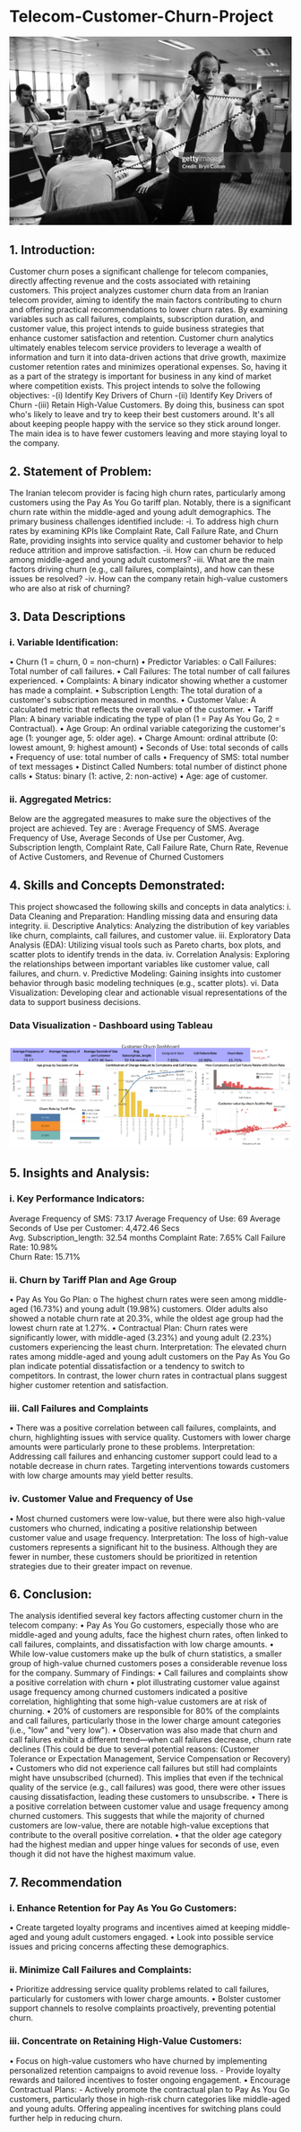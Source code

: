 # Telecom-Customer-Churn-Project
![](telecom_image.jpg)

## 1.	Introduction:
Customer churn poses a significant challenge for telecom companies, directly affecting revenue and the costs associated with retaining customers. This project analyzes customer churn data from an Iranian telecom provider, aiming to identify the main factors contributing to churn and offering practical recommendations to lower churn rates. By examining variables such as call failures, complaints, subscription duration, and customer value, this project intends to guide business strategies that enhance customer satisfaction and retention. 
Customer churn analytics ultimately enables telecom service providers to leverage a wealth of information and turn it into data-driven actions that drive growth, maximize customer retention rates and minimizes operational expenses. So, having it as a part of the strategy is important for business in any kind of market where competition exists. 
This project intends to solve the following objectives: 
-(i) Identify Key Drivers of Churn
-(ii) Identify Key Drivers of Churn 
-(iii) Retain High-Value Customers. 
By doing this, business can spot who's likely to leave and try to keep their best customers around. It's all about keeping people happy with the service so they stick around longer. The main idea is to have fewer customers leaving and more staying loyal to the company.

## 2.	Statement of Problem: 
The Iranian telecom provider is facing high churn rates, particularly among customers using the Pay As You Go tariff plan. Notably, there is a significant churn rate within the middle-aged and young adult demographics. 
The primary business challenges identified include: 
-i.	To address high churn rates by examining KPIs like Complaint Rate, Call Failure Rate, and Churn Rate, providing insights into service quality and customer behavior to help reduce attrition and improve satisfaction.
-ii.	How can churn be reduced among middle-aged and young adult customers? 
-iii.	What are the main factors driving churn (e.g., call failures, complaints), and how can these issues be resolved?
-iv.	How can the company retain high-value customers who are also at risk of churning? 

## 3.	Data Descriptions

### i. Variable Identification:
• Churn (1 = churn, 0 = non-churn) • Predictor Variables: o Call Failures: Total number of call failures.
•	Call Failures: The total number of call failures experienced. 
•	Complaints: A binary indicator showing whether a customer has made a complaint.
•	Subscription Length: The total duration of a customer's subscription measured in months.
•	Customer Value: A calculated metric that reflects the overall value of the customer. 
•	Tariff Plan: A binary variable indicating the type of plan (1 = Pay As You Go, 2 = Contractual). 
•	Age Group: An ordinal variable categorizing the customer's age (1: younger age, 5: older age). 
•	Charge Amount: ordinal attribute (0: lowest amount, 9: highest amount)
•	Seconds of Use: total seconds of calls
•	Frequency of use: total number of calls
•	Frequency of SMS: total number of text messages
•	Distinct Called Numbers: total number of distinct phone calls
•	Status: binary (1: active, 2: non-active)
•	Age: age of customer.

### ii. Aggregated Metrics:
Below are the aggregated measures to make sure the objectives of the project are achieved. Tey are : Average Frequency of SMS. Average Frequency of Use, Average Seconds of Use per Customer, Avg. Subscription length, Complaint Rate, Call Failure Rate, Churn Rate, Revenue of Active Customers, and  Revenue of Churned Customers

## 4.	Skills and Concepts Demonstrated:
This project showcased the following skills and concepts in data analytics: 
i.	Data Cleaning and Preparation: Handling missing data and ensuring data integrity.
ii.	Descriptive Analytics: Analyzing the distribution of key variables like churn, complaints, call failures, and customer value. 
iii.	Exploratory Data Analysis (EDA): Utilizing visual tools such as Pareto charts, box plots, and scatter plots to identify trends in the data. 
iv.	Correlation Analysis: Exploring the relationships between important variables like customer value, call failures, and churn. 
v.	Predictive Modeling: Gaining insights into customer behavior through basic modeling techniques (e.g., scatter plots). 
vi.	Data Visualization: Developing clear and actionable visual representations of the data to support business decisions. 

### Data Visualization - Dashboard using Tableau 
![](telecom_churn_customers_dashboard.png)

## 5.	Insights and Analysis:  
### i.	Key Performance Indicators:
Average Frequency of SMS: 73.17	
Average Frequency of Use: 69
Average Seconds of Use per Customer: 4,472.46 Secs           
 Avg. Subscription_length: 32.54 months
Complaint Rate: 7.65%
Call Failure Rate: 10.98%		
Churn Rate: 15.71%

### ii.	Churn by Tariff Plan and Age Group 
• Pay As You Go Plan: o The highest churn rates were seen among middle-aged (16.73%) and young adult (19.98%) customers. Older adults also showed a notable churn rate at 20.3%, while the oldest age group had the lowest churn rate at 1.27%. 
• Contractual Plan: Churn rates were significantly lower, with middle-aged (3.23%) and young adult (2.23%) customers experiencing the least churn.
 Interpretation: 
 The elevated churn rates among middle-aged and young adult customers on the Pay As You Go plan indicate potential dissatisfaction or a tendency to switch to competitors. In contrast, the lower churn rates in contractual plans suggest higher customer retention and satisfaction.
### iii.	Call Failures and Complaints 
• There was a positive correlation between call failures, complaints, and churn, highlighting issues with service quality. Customers with lower charge amounts were particularly prone to these problems.
 Interpretation:  
Addressing call failures and enhancing customer support could lead to a notable decrease in churn rates. Targeting interventions towards customers with low charge amounts may yield better results.
### iv.	Customer Value and Frequency of Use 
• Most churned customers were low-value, but there were also high-value customers who churned, indicating a positive relationship between customer value and usage frequency. 
Interpretation: 
The loss of high-value customers represents a significant hit to the business. Although they are fewer in number, these customers should be prioritized in retention strategies due to their greater impact on revenue. 

## 6.	Conclusion:
 The analysis identified several key factors affecting customer churn in the telecom company: • Pay As You Go customers, especially those who are middle-aged and young adults, face the highest churn rates, often linked to call failures, complaints, and dissatisfaction with low charge amounts. 
• While low-value customers make up the bulk of churn statistics, a smaller group of high-value churned customers poses a considerable revenue loss for the company.
Summary of Findings:
•	Call failures and complaints show a positive correlation with churn
•	plot illustrating customer value against usage frequency among churned customers indicated a positive correlation, highlighting that some high-value customers are at risk of churning. 
•	20% of customers are responsible for 80% of the complaints and call failures, particularly those in the lower charge amount categories (i.e., "low" and "very low").
•	Observation was also made that churn and call failures exhibit a different trend—when call failures decrease, churn rate declines (This could be due to several potential reasons: (Customer Tolerance or Expectation Management, Service Compensation or Recovery)
•	Customers who did not experience call failures but still had complaints might have unsubscribed (churned). This implies that even if the technical quality of the service (e.g., call failures) was good, there were other issues causing dissatisfaction, leading these customers to unsubscribe. 
•	There is a positive correlation between customer value and usage frequency among churned customers. This suggests that while the majority of churned customers are low-value, there are notable high-value exceptions that contribute to the overall positive correlation. 
•	that the older age category had the highest median and upper hinge values for seconds of use, even though it did not have the highest maximum value. 

## 7. Recommendation 
### i. Enhance Retention for Pay As You Go Customers: 
•	Create targeted loyalty programs and incentives aimed at keeping middle-aged and young adult customers engaged. 
•	Look into possible service issues and pricing concerns affecting these demographics. 
### ii.  Minimize Call Failures and Complaints: 
•	Prioritize addressing service quality problems related to call failures, particularly for customers with lower charge amounts. 
•	Bolster customer support channels to resolve complaints proactively, preventing potential churn. 
### iii. Concentrate on Retaining High-Value Customers: 
•	Focus on high-value customers who have churned by implementing personalized retention campaigns to avoid revenue loss. - Provide loyalty rewards and tailored incentives to foster ongoing engagement.
•	Encourage Contractual Plans: - Actively promote the contractual plan to Pay As You Go customers, particularly those in high-risk churn categories like middle-aged and young adults. Offering appealing incentives for switching plans could further help in reducing churn.
